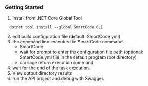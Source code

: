 ### Getting Started

1. Install from .NET Core Global Tool

```
  dotnet tool install --global SmartCode.CLI
```



2. edit build configuration file (default: SmartCode.yml)
3. the command line executes the SmartCode command.
    - SmartCode
    - wait for prompt to enter the configuration file path (optional: SmartCode.yml file in the default program root directory)
    - carriage return execution command
4. wait for the end of the task execution.
5. View output directory results
6. run the API project and debug with Swagger.
